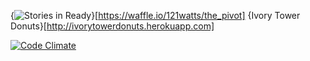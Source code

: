 {<img alt='Stories in Ready' src='https://badge.waffle.io/121watts/the_pivot.png?label=ready&title=Ready' />}[https://waffle.io/121watts/the_pivot]
{Ivory Tower Donuts}[http://ivorytowerdonuts.herokuapp.com]

[![Code Climate](https://codeclimate.com/github/121watts/the_pivot/badges/gpa.svg)](https://codeclimate.com/github/121watts/the_pivot)
